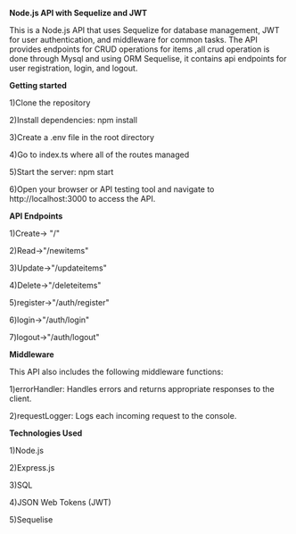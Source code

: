 **Node.js API with Sequelize and JWT**

This is a Node.js API that uses Sequelize for database management, JWT for user authentication, and middleware for common tasks. The API provides endpoints for CRUD operations for items ,all crud operation is done through Mysql and using ORM Sequelise, it contains api endpoints for user registration, login, and logout.

**Getting started**

1)Clone the repository

2)Install dependencies: npm install

3)Create a .env file in the root directory 

4)Go to index.ts where all of the routes managed 

5)Start the server: npm start

6)Open your browser or API testing tool and navigate to http://localhost:3000 to access the API.

**API Endpoints**

1)Create-> "/"

2)Read->"/newitems"

3)Update->"/updateitems"

4)Delete->"/deleteitems"


5)register->"/auth/register"

6)login->"/auth/login"

7)logout->"/auth/logout"


**Middleware**

This API also includes the following middleware functions:

1)errorHandler: Handles errors and returns appropriate responses to the client.

2)requestLogger: Logs each incoming request to the console.


**Technologies Used**

1)Node.js

2)Express.js

3)SQL

4)JSON Web Tokens (JWT)

5)Sequelise







